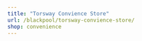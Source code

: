 ```yaml
---
title: "Torsway Convience Store"
url: /blackpool/torsway-convience-store/
shop: convenience
---
```

